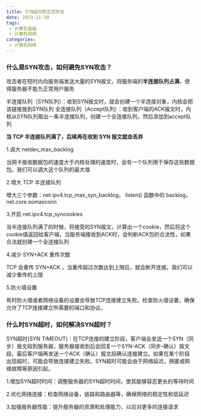 ```yaml
---
title: SYN延时和泛洪攻击
date: 2023-11-30
tags:
 - 计算机基础
 - 计算机网络
categories:
 - 计算机网络
---
```


<!-- more -->

### 什么是SYN攻击，如何避免SYN攻击？

​	攻击者在短时内向服务端发送大量的SYN报文，将服务端的**半连接队列占满**，使得服务器不能为正常用户服务

半连接队列（SYN队列）：收到SYN报文时，就会创建一个半连接对象，内核会把该链接放到SYN队列
全连接队列（Accept队列）：收到客户端的ACK报文时，内核从SYN队列取出一条半连接队列，创建一个全连接队列，然后添加到accept队列

**当 TCP 半连接队列满了，后续再在收到 SYN 报文就会丢弃**

1.调大 netdev_max_backlog

当网卡接收数据包的速度大于内核处理的速度时，会有一个队列用于保存这些数据包。我们可以调大这个队列的最大值

2.增大 TCP 半连接队列

增大三个参数：net.ipv4.tcp_max_syn_backlog， listen() 函数中的 backlog， net.core.somaxconn

3.开启 net.ipv4.tcp_syncookies

当半连接队列满了的时候，将接受的SYN报文，计算出一个cookie，然后将这个cookie值返回给客户端，当服务端接收到ACK时，会判断ACK包的合法性，如果合法就创建一个全连接队列

4.减少 SYN+ACK 重传次数

TCP 会重传 SYN+ACK ，当重传超过次数达到上限后，就会断开连接。我们可以减少重传的上限

5.防火墙设置

有时防火墙或者网络设备的设置会导致TCP连接建立失败。检查防火墙设置，确保允许了TCP连接建立所需要的端口和协议。

### 什么时SYN超时，如何解决SYN超时？

SYN超时(SYN TIMEOUT)：在TCP连接的建立阶段，客户端会发送一个SYN（同步）报文段到服务器，服务器接收到后会回复一个SYN-ACK（同步-确认）报文段，最后客户端再发送一个ACK（确认）报文段确认连接建立。如果在某个阶段出现超时，可能会导致连接建立失败。SYN超时可能会由于网络延迟，拥塞或网络故障等原因引起。

1.增加SYN超时时间：调整服务器的SYN超时时间，使其能够容忍更长的等待时间

2.优化网络连接：检查网络设备，链路和路由器等，确保网络的稳定性和低延迟

3.加强服务器性能：提升服务器的资源和处理能力，以应对更多的连接请求